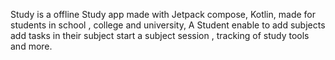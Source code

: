 Study is a offline Study app made with Jetpack compose, Kotlin, made for students in school , college and university, A Student enable to add subjects add tasks in their subject start a subject session , tracking of study tools and more.
